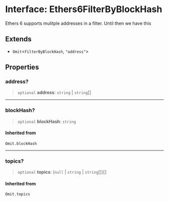 # Interface: Ethers6FilterByBlockHash

Ethers 6 supports mulitple addresses in a filter. Until then we have this

## Extends

- `Omit`\<`FilterByBlockHash`, `"address"`\>

## Properties

### address?

> `optional` **address**: `string` \| `string`[]

***

### blockHash?

> `optional` **blockHash**: `string`

#### Inherited from

`Omit.blockHash`

***

### topics?

> `optional` **topics**: (`null` \| `string` \| `string`[])[]

#### Inherited from

`Omit.topics`
